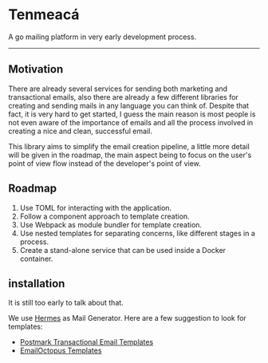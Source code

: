 # Tenmeacá

A go mailing platform in very early development process.
*****
## Motivation

There are already several services for sending both marketing and transactional emails, also there are already a few different libraries for creating and sending mails in any language you can think of. Despite that fact, it is very hard to get started, I guess the main reason is most people is not even aware of the importance of emails and all the process involved in creating a nice and clean, successful email.

This library aims to simplify the email creation pipeline, a little more detail will be given in the roadmap, the main aspect being to focus on the user's point of view flow instead of the developer's point of view.  

## Roadmap

1. Use TOML for interacting with the application.
2. Follow a component approach to template creation.
3. Use Webpack as module bundler for template creation.
4. Use nested templates for separating concerns, like different stages in a process.
5. Create a stand-alone service that can be used inside a Docker container.

## installation

It is still too early to talk about that.

We use [Hermes](https://github.com/matcornic/hermes) as Mail Generator.
Here are a few suggestion to look for templates:
* [Postmark Transactional Email Templates](https://github.com/wildbit/postmark-templates)
* [EmailOctopus Templates](https://github.com/threeheartsdigital/emailoctopus-templates)

